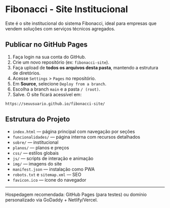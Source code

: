 
# Fibonacci - Site Institucional

Este é o site institucional do sistema Fibonacci, ideal para empresas que vendem soluções com serviços técnicos agregados.

## Publicar no GitHub Pages

1. Faça login na sua conta do GitHub.
2. Crie um novo repositório (ex: `fibonacci-site`).
3. Faça upload de **todos os arquivos desta pasta**, mantendo a estrutura de diretórios.
4. Acesse `Settings` > `Pages` no repositório.
5. Em **Source**, selecione `Deploy from a branch`.
6. Escolha a branch `main` e a pasta `/ (root)`.
7. Salve. O site ficará acessível em:

```
https://seuusuario.github.io/fibonacci-site/
```

## Estrutura do Projeto

- `index.html` — página principal com navegação por seções
- `funcionalidades/` — página interna com recursos detalhados
- `sobre/` — institucional
- `planos/` — planos e preços
- `css/` — estilos globais
- `js/` — scripts de interação e animação
- `img/` — imagens do site
- `manifest.json` — instalação como PWA
- `robots.txt` e `sitemap.xml` — SEO
- `favicon.ico` — ícone do navegador

---

Hospedagem recomendada: GitHub Pages (para testes) ou domínio personalizado via GoDaddy + Netlify/Vercel.

